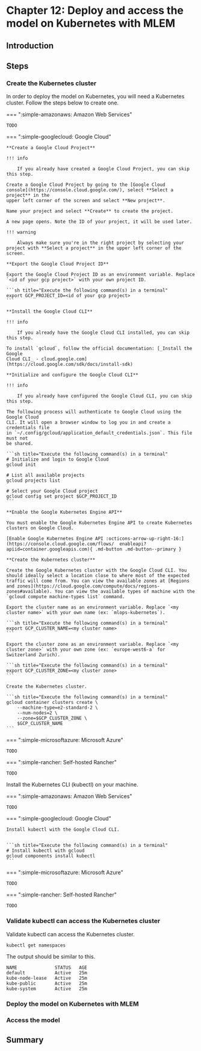 # Chapter 12: Deploy and access the model on Kubernetes with MLEM

## Introduction

## Steps

### Create the Kubernetes cluster

In order to deploy the model on Kubernetes, you will need a Kubernetes cluster. Follow the steps below to create one.

=== ":simple-amazonaws: Amazon Web Services"

	TODO

=== ":simple-googlecloud: Google Cloud"

    **Create a Google Cloud Project**

    !!! info

        If you already have created a Google Cloud Project, you can skip this step.

    Create a Google Cloud Project by going to the [Google Cloud
    console](https://console.cloud.google.com/), select **Select a project** in the
    upper left corner of the screen and select **New project**.

    Name your project and select **Create** to create the project.

    A new page opens. Note the ID of your project, it will be used later.

    !!! warning

        Always make sure you're in the right project by selecting your project with **Select a project** in the upper left corner of the screen.

    **Export the Google Cloud Project ID**

    Export the Google Cloud Project ID as an environment variable. Replace `<id of your gcp project>` with your own project ID.

    ```sh title="Execute the following command(s) in a terminal"
    export GCP_PROJECT_ID=<id of your gcp project>
    ```

    **Install the Google Cloud CLI**

    !!! info

        If you already have the Google Cloud CLI installed, you can skip this step.

    To install `gcloud`, follow the official documentation: [_Install the Google
    Cloud CLI_ - cloud.google.com](https://cloud.google.com/sdk/docs/install-sdk)

    **Initialize and configure the Google Cloud CLI**

    !!! info

        If you already have configured the Google Cloud CLI, you can skip this step.

    The following process will authenticate to Google Cloud using the Google Cloud
    CLI. It will open a browser window to log you in and create a credentials file
    in `~/.config/gcloud/application_default_credentials.json`. This file must not
    be shared.

    ```sh title="Execute the following command(s) in a terminal"
    # Initialize and login to Google Cloud
    gcloud init

    # List all available projects
    gcloud projects list

    # Select your Google Cloud project
    gcloud config set project $GCP_PROJECT_ID
    ```

    **Enable the Google Kubernetes Engine API**

    You must enable the Google Kubernetes Engine API to create Kubernetes clusters on Google Cloud.

    [Enable Google Kubernetes Engine API :octicons-arrow-up-right-16:](https://console.cloud.google.com/flows/  enableapi?apiid=container.googleapis.com){ .md-button .md-button--primary }

    **Create the Kubernetes cluster**

    Create the Google Kubernetes cluster with the Google Cloud CLI. You should ideally select a location close to where most of the expected traffic will come from. You can view the available zones at [Regions and zones](https://cloud.google.com/compute/docs/regions-zones#available). You can view the available types of machine with the `gcloud compute machine-types list` command.

    Export the cluster name as an environment variable. Replace `<my cluster name>` with your own name (ex: `mlops-kubernetes`).

    ```sh title="Execute the following command(s) in a terminal"
    export GCP_CLUSTER_NAME=<my cluster name>
    ```

    Export the cluster zone as an environment variable. Replace `<my cluster zone>` with your own zone (ex: `europe-west6-a` for Switzerland Zurich).

    ```sh title="Execute the following command(s) in a terminal"
    export GCP_CLUSTER_ZONE=<my cluster zone>
    ```

    Create the Kubernetes cluster.

    ```sh title="Execute the following command(s) in a terminal"
    gcloud container clusters create \
    	--machine-type=e2-standard-2 \
    	--num-nodes=2 \
    	--zone=$GCP_CLUSTER_ZONE \
    	$GCP_CLUSTER_NAME
    ```

=== ":simple-microsoftazure: Microsoft Azure"

	TODO

=== ":simple-rancher: Self-hosted Rancher"

	TODO


Install the Kubernetes CLI (kubectl) on your machine.


=== ":simple-amazonaws: Amazon Web Services"

	TODO

=== ":simple-googlecloud: Google Cloud"

	Install kubectl with the Google Cloud CLI.


    ```sh title="Execute the following command(s) in a terminal"
    # Install kubectl with gcloud
    gcloud components install kubectl
    ```

=== ":simple-microsoftazure: Microsoft Azure"

	TODO

=== ":simple-rancher: Self-hosted Rancher"

	TODO


### Validate kubectl can access the Kubernetes cluster

Validate kubectl can access the Kubernetes cluster.

```sh title="Execute the following command(s) in a terminal"
kubectl get namespaces
```

The output should be similar to this.

```
NAME              STATUS   AGE
default           Active   25m
kube-node-lease   Active   25m
kube-public       Active   25m
kube-system       Active   25m
```

### Deploy the model on Kubernetes with MLEM

### Access the model

## Summary
